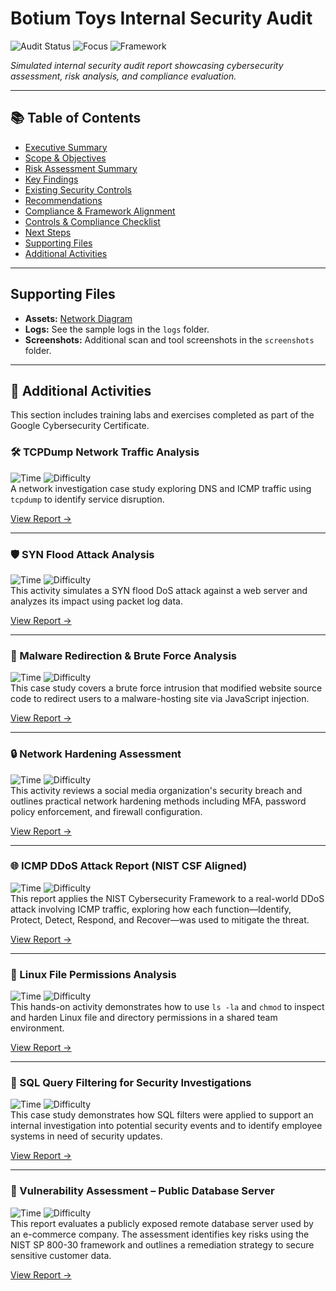 # Botium Toys Internal Security Audit

![Audit Status](https://img.shields.io/badge/Audit-Fictional-informational?style=flat-square&color=blue)
![Focus](https://img.shields.io/badge/Focus-Internal_Security-orange?style=flat-square)
![Framework](https://img.shields.io/badge/Framework-NIST_CSF-green?style=flat-square)

*Simulated internal security audit report showcasing cybersecurity assessment, risk analysis, and compliance evaluation.*

---

## 📚 Table of Contents
- [Executive Summary](audit-report/executive-summary.md)
- [Scope & Objectives](audit-report/scope-objectives.md)
- [Risk Assessment Summary](audit-report/risk-assessment.md)
- [Key Findings](audit-report/key-findings.md)
- [Existing Security Controls](audit-report/security-controls.md)
- [Recommendations](audit-report/recommendations.md)
- [Compliance & Framework Alignment](audit-report/compliance.md)
- [Controls & Compliance Checklist](audit-report/checklist.md)
- [Next Steps](audit-report/next-steps.md)
- [Supporting Files](#supporting-files)
- [Additional Activities](#-additional-activities)

---

## Supporting Files
- **Assets:** [Network Diagram](assets/network-diagram.png)
- **Logs:** See the sample logs in the `logs` folder.
- **Screenshots:** Additional scan and tool screenshots in the `screenshots` folder.

---

## 🔬 Additional Activities

This section includes training labs and exercises completed as part of the Google Cybersecurity Certificate.

### 🛠️ TCPDump Network Traffic Analysis  
![Time](https://img.shields.io/badge/Estimated%20Time-15%20Minutes-blue?style=flat-square) ![Difficulty](https://img.shields.io/badge/Difficulty-Easy-success?style=flat-square)  
A network investigation case study exploring DNS and ICMP traffic using `tcpdump` to identify service disruption.

[View Report →](activities/tcpdump-analysis.md)

---

### 🛡️ SYN Flood Attack Analysis  
![Time](https://img.shields.io/badge/Estimated%20Time-20%20Minutes-blue?style=flat-square) ![Difficulty](https://img.shields.io/badge/Difficulty-Moderate-yellow?style=flat-square)  
This activity simulates a SYN flood DoS attack against a web server and analyzes its impact using packet log data.

[View Report →](activities/syn-flood-report.md)

---

### 🧨 Malware Redirection & Brute Force Analysis  
![Time](https://img.shields.io/badge/Estimated%20Time-20%20Minutes-blue?style=flat-square) ![Difficulty](https://img.shields.io/badge/Difficulty-Moderate-yellow?style=flat-square)  
This case study covers a brute force intrusion that modified website source code to redirect users to a malware-hosting site via JavaScript injection.

[View Report →](activities/malware-redirect-analysis.md)

---

### 🔒 Network Hardening Assessment  
![Time](https://img.shields.io/badge/Estimated%20Time-20%20Minutes-blue?style=flat-square) ![Difficulty](https://img.shields.io/badge/Difficulty-Moderate-yellow?style=flat-square)  
This activity reviews a social media organization's security breach and outlines practical network hardening methods including MFA, password policy enforcement, and firewall configuration.

[View Report →](activities/network-hardening-assessment.md)

---

### 🌐 ICMP DDoS Attack Report (NIST CSF Aligned)  
![Time](https://img.shields.io/badge/Estimated%20Time-25%20Minutes-blue?style=flat-square) ![Difficulty](https://img.shields.io/badge/Difficulty-Moderate-yellow?style=flat-square)  
This report applies the NIST Cybersecurity Framework to a real-world DDoS attack involving ICMP traffic, exploring how each function—Identify, Protect, Detect, Respond, and Recover—was used to mitigate the threat.

[View Report →](activities/ddos-nist-csf-report.md)

---

### 🧮 Linux File Permissions Analysis  
![Time](https://img.shields.io/badge/Estimated%20Time-15%20Minutes-blue?style=flat-square) ![Difficulty](https://img.shields.io/badge/Difficulty-Easy-success?style=flat-square)  
This hands-on activity demonstrates how to use `ls -la` and `chmod` to inspect and harden Linux file and directory permissions in a shared team environment.

[View Report →](activities/linux-permissions-analysis.md)

---

### 🧮 SQL Query Filtering for Security Investigations  
![Time](https://img.shields.io/badge/Estimated%20Time-15%20Minutes-blue?style=flat-square) ![Difficulty](https://img.shields.io/badge/Difficulty-Easy-success?style=flat-square)  
This case study demonstrates how SQL filters were applied to support an internal investigation into potential security events and to identify employee systems in need of security updates.

[View Report →](activities/sql-query-filtering.md)

---

### 🧪 Vulnerability Assessment – Public Database Server  
![Time](https://img.shields.io/badge/Estimated%20Time-20%20Minutes-blue?style=flat-square) ![Difficulty](https://img.shields.io/badge/Difficulty-Moderate-yellow?style=flat-square)  
This report evaluates a publicly exposed remote database server used by an e-commerce company. The assessment identifies key risks using the NIST SP 800-30 framework and outlines a remediation strategy to secure sensitive customer data.

[View Report →](activities/vulnerability-assessment.md)


